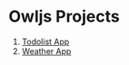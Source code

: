 # Owljs Projects

1. [Todolist App](https://github.com/dwarjie/owljs/tree/main/todolist)
2. [Weather App](https://github.com/dwarjie/owljs/tree/main/weather-app)
